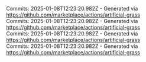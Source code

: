 Commits: 2025-01-08T12:23:20.982Z - Generated via https://github.com/marketplace/actions/artificial-grass
<br>
Commits: 2025-01-08T12:23:20.982Z - Generated via https://github.com/marketplace/actions/artificial-grass
<br>
Commits: 2025-01-08T12:23:20.982Z - Generated via https://github.com/marketplace/actions/artificial-grass
<br>
Commits: 2025-01-08T12:23:20.982Z - Generated via https://github.com/marketplace/actions/artificial-grass
<br>
